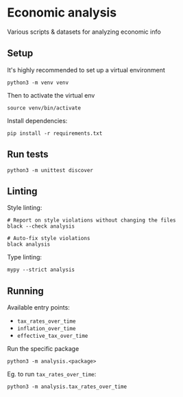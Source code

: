 # Economic analysis

Various scripts & datasets for analyzing economic info

## Setup

It's highly recommended to set up a virtual environment

```
python3 -m venv venv
```

Then to activate the virtual env

```
source venv/bin/activate
```

Install dependencies:

```
pip install -r requirements.txt
```

## Run tests

```
python3 -m unittest discover
```

## Linting

Style linting:

```
# Report on style violations without changing the files
black --check analysis

# Auto-fix style violations
black analysis
```

Type linting:

```
mypy --strict analysis
```

## Running

Available entry points:

- `tax_rates_over_time`
- `inflation_over_time`
- `effective_tax_over_time`

Run the specific package

```
python3 -m analysis.<package>
```

Eg. to run `tax_rates_over_time`:

```
python3 -m analysis.tax_rates_over_time
```
